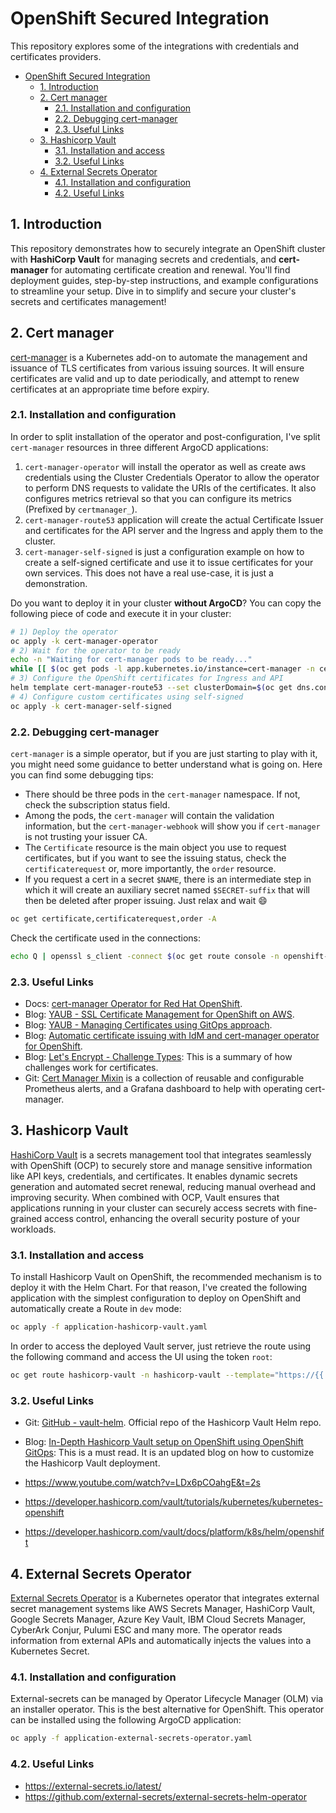 # OpenShift Secured Integration

This repository explores some of the integrations with credentials and certificates providers.

- [OpenShift Secured Integration](#openshift-secured-integration)
  - [1. Introduction](#1-introduction)
  - [2. Cert manager](#2-cert-manager)
    - [2.1. Installation and configuration](#21-installation-and-configuration)
    - [2.2. Debugging cert-manager](#22-debugging-cert-manager)
    - [2.3. Useful Links](#23-useful-links)
  - [3. Hashicorp Vault](#3-hashicorp-vault)
    - [3.1. Installation and access](#31-installation-and-access)
    - [3.2. Useful Links](#32-useful-links)
  - [4. External Secrets Operator](#4-external-secrets-operator)
    - [4.1. Installation and configuration](#41-installation-and-configuration)
    - [4.2. Useful Links](#42-useful-links)


## 1. Introduction

This repository demonstrates how to securely integrate an OpenShift cluster with **HashiCorp Vault** for managing secrets and credentials, and **cert-manager** for automating certificate creation and renewal. You'll find deployment guides, step-by-step instructions, and example configurations to streamline your setup. Dive in to simplify and secure your cluster's secrets and certificates management!


## 2. Cert manager

[cert-manager](https://docs.openshift.com/container-platform/4.17/security/cert_manager_operator/index.html) is a Kubernetes add-on to automate the management and issuance of TLS certificates from various issuing sources. It will ensure certificates are valid and up to date periodically, and attempt to renew certificates at an appropriate time before expiry.

### 2.1. Installation and configuration

In order to split installation of the operator and post-configuration, I've split `cert-manager` resources in three different ArgoCD applications:

1. `cert-manager-operator` will install the operator as well as create aws credentials using the Cluster Credentials Operator to allow the operator to perform DNS requests to validate the URIs of the certificates. It also configures metrics retrieval so that you can configure its metrics (Prefixed by `certmanager_`).
2. `cert-manager-route53` application will create the actual Certificate Issuer and certificates for the API server and the Ingress and apply them to the cluster.
3. `cert-manager-self-signed` is just a configuration example on how to create a self-signed certificate and use it to issue certificates for your own services. This does not have a real use-case, it is just a demonstration.

Do you want to deploy it in your cluster **without ArgoCD**? You can copy the following piece of code and execute it in your cluster:

```bash
# 1) Deploy the operator
oc apply -k cert-manager-operator
# 2) Wait for the operator to be ready
echo -n "Waiting for cert-manager pods to be ready..."
while [[ $(oc get pods -l app.kubernetes.io/instance=cert-manager -n cert-manager -o 'jsonpath={..status.conditions[?(@.type=="Ready")].status}') != "True True True" ]]; do echo -n "." && sleep 1; done; echo -n -e "  [OK]\n"
# 3) Configure the OpenShift certificates for Ingress and API
helm template cert-manager-route53 --set clusterDomain=$(oc get dns.config/cluster -o jsonpath='{.spec.baseDomain}')  | oc apply -f -
# 4) Configure custom certificates using self-signed
oc apply -k cert-manager-self-signed
```


### 2.2. Debugging cert-manager

`cert-manager` is a simple operator, but if you are just starting to play with it, you might need some guidance to better understand what is going on. Here you can find some debugging tips:

* There should be three pods in the `cert-manager` namespace. If not, check the subscription status field.
* Among the pods, the `cert-manager` will contain the validation information, but the `cert-manager-webhook` will show you if `cert-manager` is not trusting your issuer CA.
* The `Certificate` resource is the main object you use to request certificates, but if you want to see the issuing status, check the `certificaterequest` or, more importantly, the `order` resource.
* If you request a cert in a secret `$NAME`, there is an intermediate step in which it will create an auxiliary secret named `$SECRET-suffix` that will then be deleted after proper issuing. Just relax and wait 😄

```bash
oc get certificate,certificaterequest,order -A
```

Check the certificate used in the connections:

```bash
echo Q | openssl s_client -connect $(oc get route console -n openshift-console --template="{{.spec.host}}"):443 -showcerts 2>/dev/null | openssl x509 -noout -subject -issuer -enddate
```

### 2.3. Useful Links

* Docs: [cert-manager Operator for Red Hat OpenShift](https://docs.openshift.com/container-platform/4.17/security/cert_manager_operator/index.html).
* Blog: [YAUB - SSL Certificate Management for OpenShift on AWS](https://blog.stderr.at/openshift/2023/02/ssl-certificate-management-for-openshift-on-aws/).
* Blog: [YAUB - Managing Certificates using GitOps approach](https://blog.stderr.at/gitopscollection/2024-07-04-managing-certificates-with-gitops/).
* Blog: [Automatic certificate issuing with IdM and cert-manager operator for OpenShift](https://developers.redhat.com/articles/2024/12/17/automatic-certificate-issuing-idm-and-cert-manager-operator-openshift).
* Blog: [Let's Encrypt - Challenge Types](https://letsencrypt.org/docs/challenge-types/): This is a summary of how challenges work for certificates.
* Git: [Cert Manager Mixin](https://gitlab.com/uneeq-oss/cert-manager-mixin) is a collection of reusable and configurable Prometheus alerts, and a Grafana dashboard to help with operating cert-manager.












## 3. Hashicorp Vault


[HashiCorp Vault](https://www.hashicorp.com/products/vault) is a secrets management tool that integrates seamlessly with OpenShift (OCP) to securely store and manage sensitive information like API keys, credentials, and certificates. It enables dynamic secrets generation and automated secret renewal, reducing manual overhead and improving security. When combined with OCP, Vault ensures that applications running in your cluster can securely access secrets with fine-grained access control, enhancing the overall security posture of your workloads.


### 3.1. Installation and access

To install Hashicorp Vault on OpenShift, the recommended mechanism is to deploy it with the Helm Chart. For that reason, I've created the following application with the simplest configuration to deploy on OpenShift and automatically create a Route in `dev` mode:

```bash
oc apply -f application-hashicorp-vault.yaml
```

In order to access the deployed Vault server, just retrieve the route using the following command and access the UI using the token `root`:

```bash
oc get route hashicorp-vault -n hashicorp-vault --template="https://{{.spec.host}}"
```





### 3.2. Useful Links

* Git: [GitHub - vault-helm](https://github.com/hashicorp/vault-helm/tree/main). Official repo of the Hashicorp Vault Helm repo.
* Blog: [In-Depth Hashicorp Vault setup on OpenShift using OpenShift GitOps](https://stephennimmo.com/2024/05/05/hashicorp-vault-setup-on-openshift-using-argocd): This is a must read. It is an updated blog on how to customize the Hashicorp Vault deployment.

* https://www.youtube.com/watch?v=LDx6pCOahgE&t=2s
* https://developer.hashicorp.com/vault/tutorials/kubernetes/kubernetes-openshift
* https://developer.hashicorp.com/vault/docs/platform/k8s/helm/openshift






## 4. External Secrets Operator

[External Secrets Operator](https://external-secrets.io/latest) is a Kubernetes operator that integrates external secret management systems like AWS Secrets Manager, HashiCorp Vault, Google Secrets Manager, Azure Key Vault, IBM Cloud Secrets Manager, CyberArk Conjur, Pulumi ESC and many more. The operator reads information from external APIs and automatically injects the values into a Kubernetes Secret.


### 4.1. Installation and configuration

External-secrets can be managed by Operator Lifecycle Manager (OLM) via an installer operator. This is the best alternative for OpenShift. This operator can be installed using the following ArgoCD application:

```bash
oc apply -f application-external-secrets-operator.yaml
```

### 4.2. Useful Links


* https://external-secrets.io/latest/
* https://github.com/external-secrets/external-secrets-helm-operator
